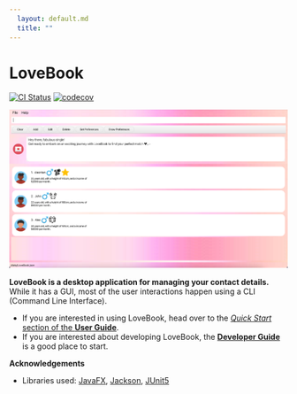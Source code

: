 ```yaml
---
  layout: default.md
  title: ""
---
```


# LoveBook

[![CI Status](https://github.com/AY2324S1-CS2103T-F10-2/tp/workflows/Java%20CI/badge.svg)](https://github.com/AY2324S1-CS2103T-F10-2/tp/actions)
[![codecov](https://codecov.io/gh/AY2324S1-CS2103T-F10-2/tp/graph/badge.svg?token=V0VMEEZQIF)](https://codecov.io/gh/AY2324S1-CS2103T-F10-2/tp)

![Ui](images/Ui.png)

**LoveBook is a desktop application for managing your contact details.** While it has a GUI, most of the user interactions happen using a CLI (Command Line Interface).

* If you are interested in using LoveBook, head over to the [_Quick Start_ section of the **User Guide**](UserGuide.html#quick-start).
* If you are interested about developing LoveBook, the [**Developer Guide**](DeveloperGuide.html) is a good place to start.


**Acknowledgements**

* Libraries used: [JavaFX](https://openjfx.io/), [Jackson](https://github.com/FasterXML/jackson), [JUnit5](https://github.com/junit-team/junit5)
